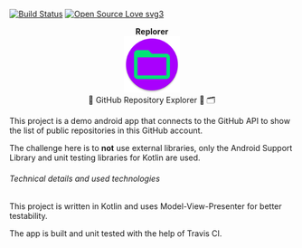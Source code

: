[![Build Status](https://travis-ci.org/code-schreiber/Replorer.svg?branch=master)](https://travis-ci.org/code-schreiber/Replorer) 
[![Open Source Love svg3](https://badges.frapsoft.com/os/v3/open-source.svg?v=103)](https://github.com/ellerbrock/open-source-badges/)

<p align="center">
 <b>Replorer</b>
 <br>
 <img src='https://github.com/code-schreiber/Replorer/raw/master/app/src/main/ic_launcher-web.png' width='100' height='100'/>
 <br>
 📁 GitHub Repository Explorer 📂 🗂️
</p>
  
This project is a demo android app that connects to the GitHub API to show the list of public repositories in this GitHub account.

The challenge here is to **not** use external libraries, only the Android Support Library and unit testing libraries for Kotlin are used.
  
###### Technical details and used technologies
This project is written in Kotlin and uses Model-View-Presenter for better testability.

The app is built and unit tested with the help of Travis CI.
